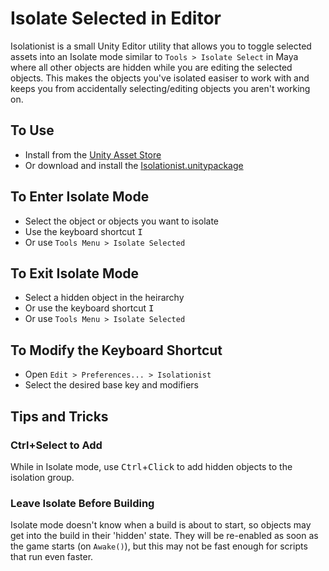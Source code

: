 # Isolate Selected in Editor

Isolationist is a small Unity Editor utility that allows you to toggle selected assets into an Isolate mode similar to `Tools > Isolate Select` in Maya where all other objects are hidden while you are editing the selected objects. This makes the objects you've isolated easiser to work with and keeps you from accidentally selecting/editing objects you aren't working on.

## To Use
- Install from the [Unity Asset Store](https://www.assetstore.unity3d.com/#!/content/57758)
- Or download and install the [Isolationist.unitypackage](https://github.com/bjennings76/isolationist-unity/raw/master/Isolationist.unitypackage)

## To Enter Isolate Mode
- Select the object or objects you want to isolate
- Use the keyboard shortcut <kbd>I</kbd>
- Or use `Tools Menu > Isolate Selected`

## To Exit Isolate Mode
- Select a hidden object in the heirarchy
- Or use the keyboard shortcut <kbd>I</kbd>
- Or use `Tools Menu > Isolate Selected`

## To Modify the Keyboard Shortcut
- Open `Edit > Preferences... > Isolationist` 
- Select the desired base key and modifiers

## Tips and Tricks

### Ctrl+Select to Add
While in Isolate mode, use <kbd>Ctrl</kbd>+<kbd>Click</kbd> to add hidden objects to the isolation group.

### Leave Isolate Before Building
Isolate mode doesn't know when a build is about to start, so objects may get into the build in their 'hidden' state. They will be re-enabled as soon as the game starts (on `Awake()`), but this may not be fast enough for scripts that run even faster.